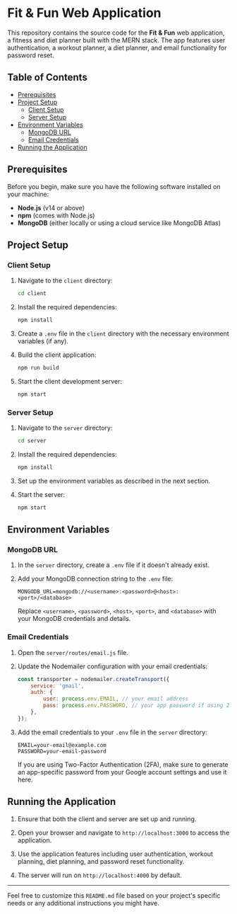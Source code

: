 # Fit & Fun Web Application

This repository contains the source code for the **Fit & Fun** web application, a fitness and diet planner built with the MERN stack. The app features user authentication, a workout planner, a diet planner, and email functionality for password reset.

## Table of Contents

- [Prerequisites](#prerequisites)
- [Project Setup](#project-setup)
  - [Client Setup](#client-setup)
  - [Server Setup](#server-setup)
- [Environment Variables](#environment-variables)
  - [MongoDB URL](#mongodb-url)
  - [Email Credentials](#email-credentials)
- [Running the Application](#running-the-application)

## Prerequisites

Before you begin, make sure you have the following software installed on your machine:

- **Node.js** (v14 or above)
- **npm** (comes with Node.js)
- **MongoDB** (either locally or using a cloud service like MongoDB Atlas)

## Project Setup

### Client Setup

1. Navigate to the `client` directory:
   ```bash
   cd client
   ```

2. Install the required dependencies:
   ```bash
   npm install
   ```

3. Create a `.env` file in the `client` directory with the necessary environment variables (if any).

4. Build the client application:
   ```bash
   npm run build
   ```

5. Start the client development server:
   ```bash
   npm start
   ```

### Server Setup

1. Navigate to the `server` directory:
   ```bash
   cd server
   ```

2. Install the required dependencies:
   ```bash
   npm install
   ```

3. Set up the environment variables as described in the next section.

4. Start the server:
   ```bash
   npm start
   ```

## Environment Variables

### MongoDB URL

1. In the `server` directory, create a `.env` file if it doesn't already exist.

2. Add your MongoDB connection string to the `.env` file:
   ```plaintext
   MONGODB_URL=mongodb://<username>:<password>@<host>:<port>/<database>
   ```

   Replace `<username>`, `<password>`, `<host>`, `<port>`, and `<database>` with your MongoDB credentials and details.

### Email Credentials

1. Open the `server/routes/email.js` file.

2. Update the Nodemailer configuration with your email credentials:
   ```javascript
   const transporter = nodemailer.createTransport({
       service: 'gmail',
       auth: {
           user: process.env.EMAIL, // your email address
           pass: process.env.PASSWORD, // your app password if using 2FA, otherwise your email password
       },
   });
   ```

3. Add the email credentials to your `.env` file in the `server` directory:
   ```plaintext
   EMAIL=your-email@example.com
   PASSWORD=your-email-password
   ```

   If you are using Two-Factor Authentication (2FA), make sure to generate an app-specific password from your Google account settings and use it here.

## Running the Application

1. Ensure that both the client and server are set up and running.

2. Open your browser and navigate to `http://localhost:3000` to access the application.

3. Use the application features including user authentication, workout planning, diet planning, and password reset functionality.

4. The server will run on `http://localhost:4000` by default.

---

Feel free to customize this `README.md` file based on your project's specific needs or any additional instructions you might have.
